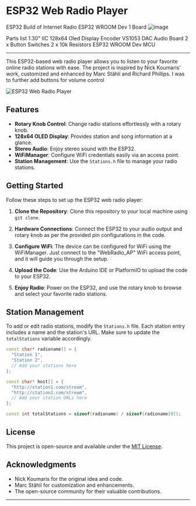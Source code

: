 # ESP32 Web Radio Player

ESP32 Build of Internet Radio 
ESP32 WROOM Dev 1 Board 
![image](https://github.com/Interplain/ESP32InternetRadio/assets/32413344/b20f9596-6ab7-4e3c-a97e-0c6342313325)

Parts list
1.30" IIC 128x64 Oled Display
Encoder
VS1053 DAC Audio Board
2 x Button Switches
2 x 10k Resistors
ESP32 WROOM Dev MCU

---

This ESP32-based web radio player allows you to listen to your favorite online radio stations with ease. The project is inspired by Nick Koumaris' work, customized and enhanced by Marc Stähli and Richard Phillips. I was to further add buttons for volume control  

![ESP32 Web Radio Player](link-to-image.jpg)

## Features

- **Rotary Knob Control**: Change radio stations effortlessly with a rotary knob.
- **128x64 OLED Display**: Provides station and song information at a glance.
- **Stereo Audio**: Enjoy stereo sound with the ESP32.
- **WiFiManager**: Configure WiFi credentials easily via an access point.
- **Station Management**: Use the `Stations.h` file to manage your radio stations.

## Getting Started

Follow these steps to set up the ESP32 web radio player:

1. **Clone the Repository**: Clone this repository to your local machine using `git clone`.

2. **Hardware Connections**: Connect the ESP32 to your audio output and rotary knob as per the provided pin configurations in the code.

3. **Configure WiFi**: The device can be configured for WiFi using the WiFiManager. Just connect to the "WebRadio_AP" WiFi access point, and it will guide you through the setup.

4. **Upload the Code**: Use the Arduino IDE or PlatformIO to upload the code to your ESP32.

5. **Enjoy Radio**: Power on the ESP32, and use the rotary knob to browse and select your favorite radio stations.

## Station Management

To add or edit radio stations, modify the `Stations.h` file. Each station entry includes a name and the station's URL. Make sure to update the `totalStations` variable accordingly.

```cpp
const char* radioname[] = {
  "Station 1",
  "Station 2",
  // Add your stations here
};

const char* host[] = {
  "http://station1.com/stream",
  "http://station2.com/stream",
  // Add your station URLs here
};

const int totalStations = sizeof(radioname) / sizeof(radioname[0]);
```

## License

This project is open-source and available under the [MIT License](LICENSE).

## Acknowledgments

- Nick Koumaris for the original idea and code.
- Marc Stähli for customization and enhancements.
- The open-source community for their valuable contributions.

---

